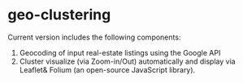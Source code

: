 # geo-clustering

Current version includes the following components:
1. Geocoding of input real-estate listings using the Google API
2. Cluster visualize (via Zoom-in/Out) automatically and display via Leaflet& Folium (an open-source JavaScript library).
